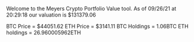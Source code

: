 Welcome to the Meyers Crypto Portfolio Value tool. 
As of 09/26/21 at 20:29:18 our valuation is $131379.06 

BTC Price = $44051.62
 ETH Price = $3141.11
BTC Holdings = 1.06BTC
 ETH holdings = 26.960005962ETH 
